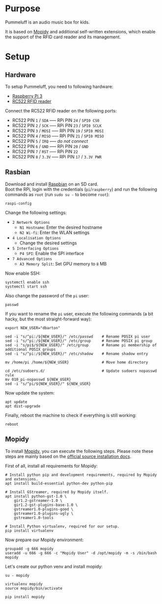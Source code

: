 Purpose
=======

Pummeluff is an audio music box for kids. 

It is based on [Mopidy](https://www.mopidy.com/) and additional self-written extensions, which enable the support of the RFID card reader and its management.

Setup
=====

Hardware
--------

To setup Pummeluff, you need to following hardware:

- [Raspberry Pi 3](https://www.raspberrypi.org/)
- [RC522 RFID reader](https://www.aliexpress.com/wholesale?SearchText=rc522)

Connect the RC522 RFID reader on the following ports:

- RC522 PIN `1` / `SDA` ––– RPi PIN `24` / `SPI0 CS0`
- RC522 PIN `2` / `SCK` ––– RPi PIN `23` / `SPI0 SCLK`
- RC522 PIN `3` / `MOSI` ––– RPi PIN `19` / `SPI0 MOSI`
- RC522 PIN `4` / `MISO` ––– RPi PIN `21` / `SPI0 MISO`
- RC522 PIN `5` / `IRQ` ––– _do not connect_
- RC522 PIN `6` / `GND` ––– RPi PIN `20` / `GND`
- RC522 PIN `7` / `RST` ––– RPi PIN `22`
- RC522 PIN `8` / `3.3V` ––– RPi PIN `17` / `3.3V PWR`

Rasbian
-------

Download and install [Raspbian](https://raspbian.org/) on an SD card.  
Boot the RPi, login with the credentials (`pi`/`raspberry`) and run the following commands as `root` (run `sudo su -` to become `root`):

```
raspi-config
```

Change the following settings:

- `2 Network Options`
    - `N1 Hostname`: Enter the desired hostname
    - `N2 Wi-fi`: Enter the WLAN settings
- `4 Localisation Options`
    - Change the desired settings
- `5 Interfacing Options`
    - `P4 SPI`: Enable the SPI interface
- `7 Advanced Options`
    - `A3 Memory Split`: Set GPU memory to `8` MB

Now enable SSH:

```
systemctl enable ssh
systemctl start ssh
```

Also change the password of the `pi` user:

```
passwd
```

If you want to rename the `pi` user, execute the following commands (a bit hacky, but the most straight-forward way):

```
export NEW_USER="dbarton"

sed -i "s/^pi:/${NEW_USER}/" /etc/passwd    # Rename POSIX pi user
sed -i "s/^pi:/${NEW_USER}/" /etc/group     # Rename POSIX pi group
sed -i "s/pi$/${NEW_USER}/" /etc/group      # Rename pi membership of additional POSIX groups
sed -i "s/^pi:/${NEW_USER}/" /etc/shadow    # Rename shadow entry

mv /home/pi /home/${NEW_USER}               # Move home directory

cd /etc/sudoers.d/                          # Update sudoers nopasswd rule
mv 010_pi-nopasswd ${NEW_USER}
sed -i "s/^pi/${NEW_USER}/" ${NEW_USER} 
```

Now update the system:

```
apt update
apt dist-upgrade
```

Finally, reboot the machine to check if everything is still working:

```
reboot
```

Mopidy
------

To install [Mopidy](https://www.mopidy.com/), you can execute the following steps. Please note these steps are mainly based on the [official source installation docs](http://docs.mopidy.com/en/latest/installation/source/).

First of all, install all requirements for Mopidy:

```
# Install python pip and development requirements, required by Mopidy and extensions.
apt install build-essential python-dev python-pip

# Install GStreamer, required by Mopidy itself.
apt install python-gst-1.0 \
    gir1.2-gstreamer-1.0 \
    gir1.2-gst-plugins-base-1.0 \
    gstreamer1.0-plugins-good \
    gstreamer1.0-plugins-ugly \
    gstreamer1.0-tools

# Install Python virtualenv, required for our setup.
pip install virtualenv
```

Now prepare our Mopidy environment:

```
groupadd -g 666 mopidy
useradd -u 666 -g 666 -c "Mopidy User" -d /opt/mopidy -m -s /bin/bash mopidy
```

Let's create our python venv and install mopidy:

```
su - mopidy

virtualenv mopidy
source mopidy/bin/activate

pip install mopidy
```
